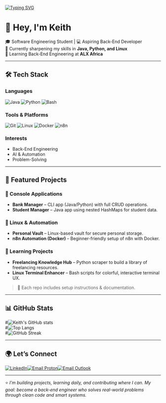 <!-- Animated Typing Banner -->
[![Typing SVG](https://readme-typing-svg.herokuapp.com?size=24&duration=4000&color=36BCF7&lines=Continuous+Learner)](https://git.io/typing-svg)

# 👋 Hey, I'm Keith

🎓 Software Engineering Student | 💻 Aspiring Back-End Developer  
🚀 Currently sharpening my skills in **Java, Python, and Linux**  
🌱 Learning Back-End Engineering at **ALX Africa**  

---

## 🛠️ Tech Stack

### Languages
![Java](https://img.shields.io/badge/Java-ED8B00?style=for-the-badge&logo=openjdk&logoColor=white)
![Python](https://img.shields.io/badge/Python-3776AB?style=for-the-badge&logo=python&logoColor=white)
![Bash](https://img.shields.io/badge/Bash-4EAA25?style=for-the-badge&logo=gnu-bash&logoColor=white)

### Tools & Platforms
![Git](https://img.shields.io/badge/Git-F05032?style=for-the-badge&logo=git&logoColor=white)
![Linux](https://img.shields.io/badge/Linux-FCC624?style=for-the-badge&logo=linux&logoColor=black)
![Docker](https://img.shields.io/badge/Docker-2496ED?style=for-the-badge&logo=docker&logoColor=white)
![n8n](https://img.shields.io/badge/n8n-1E90FF?style=for-the-badge&logo=n8n&logoColor=white)

### Interests
- Back-End Engineering  
- AI & Automation  
- Problem-Solving  

---

## 📌 Featured Projects

### 🔹 Console Applications
- **Bank Manager** – CLI app (Java/Python) with full CRUD operations.  
- **Student Manager** – Java app using nested HashMaps for student data.  

### 🔹 Linux & Automation
- **Personal Vault** – Linux-based vault for secure personal storage.  
- **n8n Automation (Docker)** – Beginner-friendly setup of n8n with Docker.  

### 🔹 Learning Projects
- **Freelancing Knowledge Hub** – Python scraper to build a library of freelancing resources.  
- **Linux Terminal Enhancer** – Bash scripts for colorful, interactive terminal UX.  

> 📸 Each repo includes setup instructions & documentation.  

---

## 📊 GitHub Stats  

#![Keith's GitHub stats](https://github-readme-stats.vercel.app/api?username=KiplagatKeith&show_icons=true&theme=radical)  
#![Top Langs](https://github-readme-stats.vercel.app/api/top-langs/?username=KiplagatKeith&layout=compact&theme=radical)  
#![GitHub Streak](https://streak-stats.demolab.com?user=KiplagatKeith&theme=radical&border_radius=5)  

---

## 🌍 Let’s Connect  

[![LinkedIn](https://img.shields.io/badge/LinkedIn-0077B5?style=for-the-badge&logo=linkedin&logoColor=white)](https://www.linkedin.com/in/keith-845801291)[![Email Proton](https://img.shields.io/badge/Email-8B89CC?style=for-the-badge&logo=protonmail&logoColor=white)](mailto:kiplagatkeith@proton.me)[![Email Outlook](https://img.shields.io/badge/Outlook-0078D4?style=for-the-badge&logo=microsoftoutlook&logoColor=white)](mailto:kiplagatkeith@outlook.com)  

---

⭐️ *I’m building projects, learning daily, and contributing where I can. My goal: become a back-end engineer who solves real-world problems through clean code and smart systems.*
